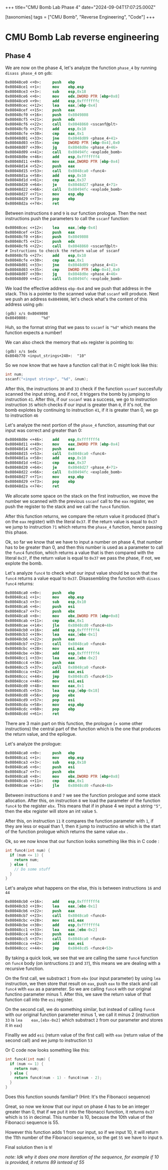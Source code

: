 +++
title="CMU Bomb Lab Phase 4"
date="2024-09-04T17:07:25.000Z"

[taxonomies]
tags = ["CMU Bomb", "Reverse Engineering", "Code"]
+++

# CMU Bomb Lab reverse engineering

## Phase 4

We are now on the phase 4, let's analyze the function `phase_4` by running `disass phase_4` on `gdb`:

```nasm
0x08048ce0 <+0>:     push   ebp
0x08048ce1 <+1>:     mov    ebp,esp
0x08048ce3 <+3>:     sub    esp,0x18
0x08048ce6 <+6>:     mov    edx,DWORD PTR [ebp+0x8]
0x08048ce9 <+9>:     add    esp,0xfffffffc
0x08048cec <+12>:    lea    eax,[ebp-0x4]
0x08048cef <+15>:    push   eax
0x08048cf0 <+16>:    push   0x8049808
0x08048cf5 <+21>:    push   edx
0x08048cf6 <+22>:    call   0x8048860 <sscanf@plt>
0x08048cfb <+27>:    add    esp,0x10
0x08048cfe <+30>:    cmp    eax,0x1
0x08048d01 <+33>:    jne    0x8048d09 <phase_4+41>
0x08048d03 <+35>:    cmp    DWORD PTR [ebp-0x4],0x0
0x08048d07 <+39>:    jg     0x8048d0e <phase_4+46>
0x08048d09 <+41>:    call   0x80494fc <explode_bomb>
0x08048d0e <+46>:    add    esp,0xfffffff4
0x08048d11 <+49>:    mov    eax,DWORD PTR [ebp-0x4]
0x08048d14 <+52>:    push   eax
0x08048d15 <+53>:    call   0x8048ca0 <func4>
0x08048d1a <+58>:    add    esp,0x10
0x08048d1d <+61>:    cmp    eax,0x37
0x08048d20 <+64>:    je     0x8048d27 <phase_4+71>
0x08048d22 <+66>:    call   0x80494fc <explode_bomb>
0x08048d27 <+71>:    mov    esp,ebp
0x08048d29 <+73>:    pop    ebp
0x08048d2a <+74>:    ret
```

Between instructions `0` and `9` is our function prologue. Then the next instructions push the parameters to call the `sscanf` function:

```nasm
0x08048cec <+12>:    lea    eax,[ebp-0x4]
0x08048cef <+15>:    push   eax
0x08048cf0 <+16>:    push   0x8049808
0x08048cf5 <+21>:    push   edx
0x08048cf6 <+22>:    call   0x8048860 <sscanf@plt>
# Instructions to checck the return value of sscanf
0x08048cfb <+27>:    add    esp,0x10
0x08048cfe <+30>:    cmp    eax,0x1
0x08048d01 <+33>:    jne    0x8048d09 <phase_4+41>
0x08048d03 <+35>:    cmp    DWORD PTR [ebp-0x4],0x0
0x08048d07 <+39>:    jg     0x8048d0e <phase_4+46>
0x08048d09 <+41>:    call   0x80494fc <explode_bomb>
```

We load the effective address `ebp-0x4` and we push that address in the stack. This is a pointer to the scanned value that `sscanf` will produce. Next we push an address `0x8049808`, let's check what's the content of this address using `gdb`:

```
(gdb) x/s 0x8049808
0x8049808:      "%d"
```

Huh, so the format string that we pass to `sscanf` is `"%d"` which means the function expects a number!

We can also check the memory that `edx` register is pointing to:

```
(gdb) x/s $edx
0x804b770 <input_strings+240>:  "10"
```

So we now know that we have a function call that in C might look like this:

```c
int num;
sscanf("<input string>", "%d", &num);
```

After this, the instructions `30` and `33` check if the function `sscanf` succesfully scanned the input string, and if not, it triggers the bomb by jumping to instruction `41`. After this, if our `sscanf` was a success, we go to instruction
instruction `35` which checks if our input is greater than `0`, if it's not, the bomb explotes by continuing to instruction `41`, if it is greater than 0, we go to instruction `46`

Let's analyze the next portion of the `phase_4` function, assuming that our input was correct and greater than 0:

```nasm
0x08048d0e <+46>:    add    esp,0xfffffff4
0x08048d11 <+49>:    mov    eax,DWORD PTR [ebp-0x4]
0x08048d14 <+52>:    push   eax
0x08048d15 <+53>:    call   0x8048ca0 <func4>
0x08048d1a <+58>:    add    esp,0x10
0x08048d1d <+61>:    cmp    eax,0x37
0x08048d20 <+64>:    je     0x8048d27 <phase_4+71>
0x08048d22 <+66>:    call   0x80494fc <explode_bomb>
0x08048d27 <+71>:    mov    esp,ebp
0x08048d29 <+73>:    pop    ebp
0x08048d2a <+74>:    ret
```

We allocate some space on the stack on the first instruction, we move the number we scanned with the previous `sscanf` call to the `eax` register, we push the register to the stack and we call the `func4` function.

After this function returns, we compare the return value it produced (that's on the `eax` register) with the literal `0x37`. If the return value is equal to `0x37` we jump to instruction `71` which returns the `phase_4` function, hence passing this phase.

Ok, so far we know that we have to input a number on phase 4, that number has to be greater than 0, and then this number is used as a parameter to call the `func4` function, which returns a value that is then compared with the literal `0x37`, if the return value is
equal to `0x37` we pass the phase, if not, we explote the bomb.

Let's analyze `func4` to check what our input value should be such that the `func4` returns a value equal to `0x37`. Disassembling the function with `disass func4` returns:

```nasm
0x08048ca0 <+0>:     push   ebp
0x08048ca1 <+1>:     mov    ebp,esp
0x08048ca3 <+3>:     sub    esp,0x10
0x08048ca6 <+6>:     push   esi
0x08048ca7 <+7>:     push   ebx
0x08048ca8 <+8>:     mov    ebx,DWORD PTR [ebp+0x8]
0x08048cab <+11>:    cmp    ebx,0x1
0x08048cae <+14>:    jle    0x8048cd0 <func4+48>
0x08048cb0 <+16>:    add    esp,0xfffffff4
0x08048cb3 <+19>:    lea    eax,[ebx-0x1]
0x08048cb6 <+22>:    push   eax
0x08048cb7 <+23>:    call   0x8048ca0 <func4>
0x08048cbc <+28>:    mov    esi,eax
0x08048cbe <+30>:    add    esp,0xfffffff4
0x08048cc1 <+33>:    lea    eax,[ebx-0x2]
0x08048cc4 <+36>:    push   eax
0x08048cc5 <+37>:    call   0x8048ca0 <func4>
0x08048cca <+42>:    add    eax,esi
0x08048ccc <+44>:    jmp    0x8048cd5 <func4+53>
0x08048cce <+46>:    mov    esi,esi
0x08048cd0 <+48>:    mov    eax,0x1
0x08048cd5 <+53>:    lea    esp,[ebp-0x18]
0x08048cd8 <+56>:    pop    ebx
0x08048cd9 <+57>:    pop    esi
0x08048cda <+58>:    mov    esp,ebp
0x08048cdc <+60>:    pop    ebp
0x08048cdd <+61>:    ret
```

There are 3 main part on this function, the prologue (+ some other instructions) the central part of the function which is the one that produces the return value, and the epilogue.

Let's analyze the prologue:

```nasm
0x08048ca0 <+0>:     push   ebp
0x08048ca1 <+1>:     mov    ebp,esp
0x08048ca3 <+3>:     sub    esp,0x10
0x08048ca6 <+6>:     push   esi
0x08048ca7 <+7>:     push   ebx
0x08048ca8 <+8>:     mov    ebx,DWORD PTR [ebp+0x8]
0x08048cab <+11>:    cmp    ebx,0x1
0x08048cae <+14>:    jle    0x8048cd0 <func4+48>
```

Between instructions `0` and `7` we see the function prologue and some stack allocation. After this, on instruction `8` we load the parameter of the function `func4` to the register `ebx`. This means that if in phase 4 we input a string `"5"`, then the ebx register will store an int value `5`.

After this, on instruction `11` it compares the function parameter with `1`, if they are less or equal than 1, then it jump to instructino `48` which is the start of the function prologue which returns the same value `ebx` .

Ok, so we now know that our function looks something like this in C code :

```C
int func4(int num) {
  if (num <= 1) {
    return num;
  } else {
    // Do some stuff
  }
}
```

Let's analyze what happens on the else, this is between instructions `16` and `44`

```nasm
0x08048cb0 <+16>:    add    esp,0xfffffff4
0x08048cb3 <+19>:    lea    eax,[ebx-0x1]
0x08048cb6 <+22>:    push   eax
0x08048cb7 <+23>:    call   0x8048ca0 <func4>
0x08048cbc <+28>:    mov    esi,eax
0x08048cbe <+30>:    add    esp,0xfffffff4
0x08048cc1 <+33>:    lea    eax,[ebx-0x2]
0x08048cc4 <+36>:    push   eax
0x08048cc5 <+37>:    call   0x8048ca0 <func4>
0x08048cca <+42>:    add    eax,esi
0x08048ccc <+44>:    jmp    0x8048cd5 <func4+53>
```

By taking a quick look, we see that we are calling the same `func4` function on `func4` body (on isntructions `23` and `37`), this means we are dealing with a recursive function.

On the first call, we substract `1` from `ebx` (our input parameter) by using `lea` instruction, we then store that result on `eax`, push `eax` to the stack and call `func4` with `eax` as a parameter. So we are calling `func4` with our original functino parameter minus 1.
After this, we save the return value of that function call into the `esi` register.

On the second call, we do something similar, but instead of calling `func4` with our original function parameter minus 1, we call it minus 2 (instruction `33` is `lea    eax,[ebx-0x2]` which substract `2` from our parameter and stores it in `eax`)

Finallly we add `esi` (return value of the first call) with `eax` (return value of the second call) and we jump to instruction `53`

Or C code now looks something like this:

```C
int func4(int num) {
  if (num <= 1) {
    return num;
  } else {
    return func4(num - 1) - func4(num - 2);
  }
}
```

Does this function sounds familiar? (Hint: It's the Fibonacci sequence)

Great, so now we know that our input on phase 4 has to be an integer greater than 0, that if we put it into the fibonacci function, it returns `0x37` which is `55` in decimal. This number is 10, because the 10th value of the Fibonacci sequence is 55.

However this function adds 1 from our input, so if we input 10, it will return the 11th number of the Fibonacci sequence, so the get `55` we have to input `9`.

Final solution then is `9`!

_note: Idk why it does one more iteration of the sequence, for example if 10 is provided, it returns 89 isntead of 55_
